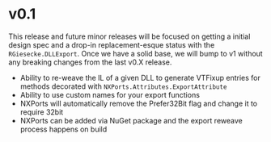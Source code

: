 # v0.1

This release and future minor releases will be focused on getting a initial design spec and a drop-in replacement-esque status with the `RGiesecke.DLLExport`.
Once we have a solid base, we will bump to v1 without any breaking changes from the last v0.X release.

* Ability to re-weave the IL of a given DLL to generate VTFixup entries for methods decorated with `NXPorts.Attributes.ExportAttribute`
* Ability to use custom names for your export functions
* NXPorts will automatically remove the Prefer32Bit flag and change it to require 32bit
* NXPorts can be added via NuGet package and the export reweave process happens on build